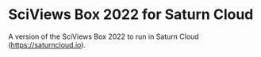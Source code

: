 # SciViews Box 2022 for Saturn Cloud

A version of the SciViews Box 2022 to run in Saturn Cloud (<https://saturncloud.io>).
